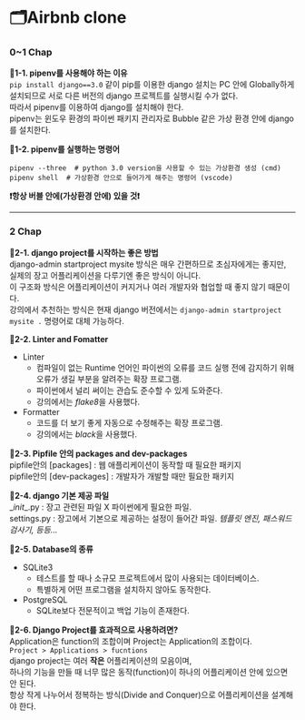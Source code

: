 # 🗂Airbnb clone  
  
  
### 0~1 Chap  
**🔹1-1. pipenv를 사용해야 하는 이유**  
`pip install django==3.0` 같이 pip를 이용한 django 설치는 PC 안에 Globally하게 설치되므로 서로 다른 버전의 django 프로젝트를 실행시킬 수가 없다.  
따라서 pipenv를 이용하여 django를 설치해야 한다.  
pipenv는 윈도우 환경의 파이썬 패키지 관리자로 Bubble 같은 가상 환경 안에 django를 설치한다.  
  
**🔹1-2. pipenv를 실행하는 명령어**  
```
pipenv --three  # python 3.0 version을 사용할 수 있는 가상환경 생성 (cmd)  
pipenv shell  # 가상환경 안으로 들어가게 해주는 명령어 (vscode)
```
**❗항상 버블 안에(가상환경 안에) 있을 것❗**  
  
---
  
  
### 2 Chap  
**🔹2-1. django project를 시작하는 좋은 방법**  
django-admin startproject mysite 방식은 매우 간편하므로 초심자에게는 좋지만,  
실제의 장고 어플리케이션을 다루기엔 좋은 방식이 아니다.  
이 구조화 방식은 어플리케이션이 커지거나 여러 개발자와 협업할 때 좋지 않기 때문이다.  
강의에서 추천하는 방식은 현재 django 버전에서는 `django-admin startproject mysite .` 명령어로 대체 가능하다.  
  
**🔹2-2. Linter and Fomatter**  
- Linter  
    - 컴파일이 없는 Runtime 언어인 파이썬의 오류를 코드 실행 전에 감지하기 위해 오류가 생길 부분을 알려주는 확장 프로그램. 
    - 파이썬에서 널리 써이는 관습도 준수할 수 있게 도와준다.  
    - 강의에서는 *flake8*을 사용했다.  
- Formatter  
    - 코드를 더 보기 좋게 자동으로 수정해주는 확장 프로그램.  
    - 강의에서는 *black*을 사용했다.  
  
**🔹2-3. Pipfile 안의 packages and dev-packages**  
pipfile안의 [packages] : 웹 애플리케이션이 동작할 때 필요한 패키지  
pipfile안의 [dev-packages] : 개발자가 개발할 때만 필요한 패키지  
  
**🔹2-4. django 기본 제공 파일**  
\__init__.py : 장고 관련된 파일 X 파이썬에게 필요한 파일.  
settings.py : 장고에서 기본으로 제공하는 설정이 들어간 파일. *템플릿 엔진, 패스워드 검사기, 등등...*  
  
**🔹2-5. Database의 종류**  
- SQLite3  
    - 테스트를 할 때나 소규모 프로젝트에서 많이 사용되는 데이터베이스.  
    - 특별하게 어떤 프로그램을 설치하지 않아도 동작한다.  
- PostgreSQL  
    - SQLite보다 전문적이고 백업 기능이 존재한다.  
  
**🔹2-6. Django Project를 효과적으로 사용하려면?**  
Application은 function의 조합이며 Project는 Application의 조합이다.  
`Project > Applications > fucntions`  
django project는 여러 **작은** 어플리케이션의 모음이며,  
하나의 기능을 만들 때 너무 많은 동작(function)이 하나의 어플리케이션 안에 있으면 안 된다.  
항상 작게 나누어서 정복하는 방식(Divide and Conquer)으로 어플리케이션을 설계해야 한다.  
